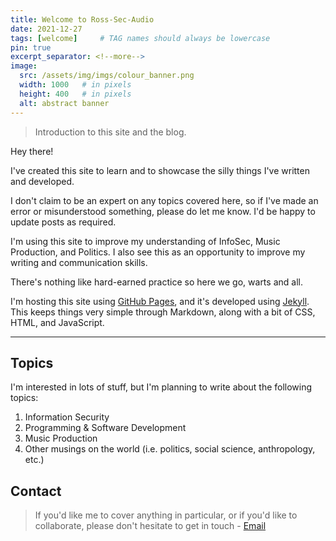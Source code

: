```yaml
---
title: Welcome to Ross-Sec-Audio
date: 2021-12-27
tags: [welcome]     # TAG names should always be lowercase
pin: true
excerpt_separator: <!--more-->
image:
  src: /assets/img/imgs/colour_banner.png
  width: 1000   # in pixels
  height: 400   # in pixels
  alt: abstract banner
---
```


> Introduction to this site and the blog.
<!--more-->

Hey there! 

I've created this site to learn and to showcase the silly things I've written and developed.

I don't claim to be an expert on any topics covered here, so if I've made an error or misunderstood something, please do let me know. I'd be happy to update posts as required.

I'm using this site to improve my understanding of InfoSec, Music Production, and Politics. I also see this as an opportunity to improve my writing and communication skills.

There's nothing like hard-earned practice so here we go, warts and all.

I'm hosting this site using [GitHub Pages](https://pages.github.com/ "GitHub Pages"), and it's developed using [Jekyll](https://jekyllrb.com/ "Jekyll"). This keeps things very simple through Markdown, along with a bit of CSS, HTML, and JavaScript.

___

## Topics
I'm interested in lots of stuff, but I'm planning to write about the following topics:

1. Information Security
2. Programming & Software Development
3. Music Production
4. Other musings on the world (i.e. politics, social science, anthropology, etc.)

## Contact
>If you'd like me to cover anything in particular, or if you'd like to collaborate, please don't hesitate to get in touch - [Email](mailto:ross.d.prendergast@gmail.com "Email me")